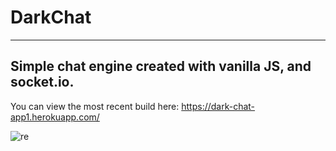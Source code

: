 # DarkChat
___
## Simple chat engine created with vanilla JS, and socket.io.

You can view the most recent build here: https://dark-chat-app1.herokuapp.com/


![re](https://i.postimg.cc/5yfYZzH6/Screen-Shot-2022-08-08-at-9-49-12-PM.png)
